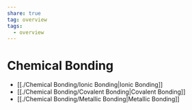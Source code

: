 ```yaml
---
share: true
tag: overview
tags:
  - overview
---
```



# Chemical Bonding

- [[./Chemical Bonding/Ionic Bonding|Ionic Bonding]]
- [[./Chemical Bonding/Covalent Bonding|Covalent Bonding]]
- [[./Chemical Bonding/Metallic Bonding|Metallic Bonding]]
